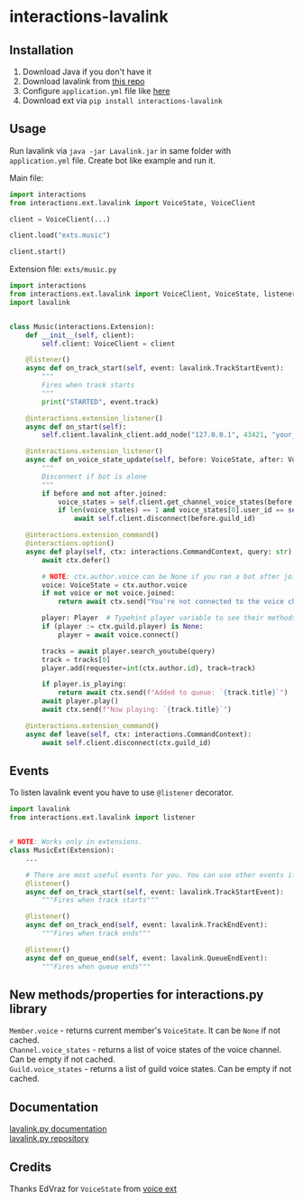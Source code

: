 # interactions-lavalink

## Installation

1. Download Java if you don't have it
2. Download lavalink from [this repo](https://github.com/freyacodes/Lavalink)
3. Configure `application.yml` file like [here](https://github.com/freyacodes/Lavalink/blob/master/LavalinkServer/application.yml.example)
4. Download ext via `pip install interactions-lavalink`

## Usage

Run lavalink via `java -jar Lavalink.jar` in same folder with `application.yml` file.
Create bot like example and run it.

Main file:
```python
import interactions
from interactions.ext.lavalink import VoiceState, VoiceClient

client = VoiceClient(...)

client.load("exts.music")

client.start()
```

Extension file: `exts/music.py`
```python
import interactions
from interactions.ext.lavalink import VoiceClient, VoiceState, listener, Player
import lavalink


class Music(interactions.Extension):
    def __init__(self, client):
        self.client: VoiceClient = client

    @listener()
    async def on_track_start(self, event: lavalink.TrackStartEvent):
        """
        Fires when track starts
        """
        print("STARTED", event.track)

    @interactions.extension_listener()
    async def on_start(self):
        self.client.lavalink_client.add_node("127.0.0.1", 43421, "your_password", "eu")

    @interactions.extension_listener()
    async def on_voice_state_update(self, before: VoiceState, after: VoiceState):
        """
        Disconnect if bot is alone
        """
        if before and not after.joined:
            voice_states = self.client.get_channel_voice_states(before.channel_id)
            if len(voice_states) == 1 and voice_states[0].user_id == self.client.me.id:
                await self.client.disconnect(before.guild_id)

    @interactions.extension_command()
    @interactions.option()
    async def play(self, ctx: interactions.CommandContext, query: str):
        await ctx.defer()

        # NOTE: ctx.author.voice can be None if you ran a bot after joining the voice channel
        voice: VoiceState = ctx.author.voice
        if not voice or not voice.joined:
            return await ctx.send("You're not connected to the voice channel!")

        player: Player  # Typehint player variable to see their methods
        if (player := ctx.guild.player) is None:
            player = await voice.connect()

        tracks = await player.search_youtube(query)
        track = tracks[0]
        player.add(requester=int(ctx.author.id), track=track)

        if player.is_playing:
            return await ctx.send(f"Added to queue: `{track.title}`")
        await player.play()
        await ctx.send(f"Now playing: `{track.title}`")

    @interactions.extension_command()
    async def leave(self, ctx: interactions.CommandContext):
        await self.client.disconnect(ctx.guild_id)
```

## Events
To listen lavalink event you have to use `@listener` decorator.

```python
import lavalink
from interactions.ext.lavalink import listener


# NOTE: Works only in extensions.
class MusicExt(Extension):
    ...

    # There are most useful events for you. You can use other events if you want it.
    @listener()
    async def on_track_start(self, event: lavalink.TrackStartEvent):
        """Fires when track starts"""

    @listener()
    async def on_track_end(self, event: lavalink.TrackEndEvent):
        """Fires when track ends"""

    @listener()
    async def on_queue_end(self, event: lavalink.QueueEndEvent):
        """Fires when queue ends"""

```

## New methods/properties for interactions.py library

`Member.voice` - returns current member's `VoiceState`. It can be `None` if not cached.  
`Channel.voice_states` - returns a list of voice states of the voice channel. Can be empty if not cached.  
`Guild.voice_states` - returns a list of guild voice states. Can be empty if not cached.

## Documentation

[lavalink.py documentation](https://lavalink.readthedocs.io/en/master/)  
[lavalink.py repository](https://github.com/Devoxin/Lavalink.py)

## Credits

Thanks EdVraz for `VoiceState` from [voice ext](https://github.com/interactions-py/voice)
